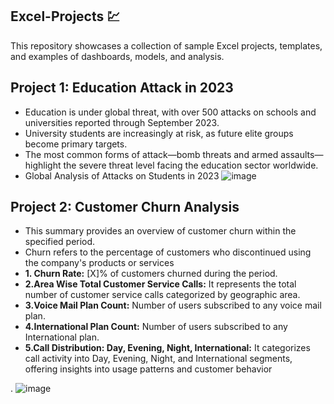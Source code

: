 ## Excel-Projects 💹
This repository showcases a collection of sample Excel projects, templates, and examples of dashboards, models, and analysis.
## Project 1: Education Attack in 2023
- Education is under global threat, with over 500 attacks on schools and universities reported through September 2023.
- University students are increasingly at risk, as future elite groups become primary targets.
- The most common forms of attack—bomb threats and armed assaults—highlight the severe threat level facing the education sector worldwide.
- Global Analysis of Attacks on Students in 2023 
  ![image](https://github.com/user-attachments/assets/08399074-afe7-4df9-9065-c7c380988818)
## Project 2: Customer Churn Analysis
- This summary provides an overview of customer churn within the specified period. 
- Churn refers to the percentage of customers who discontinued using the company's products or services
- **1. Churn Rate:** [X]% of customers churned during the period.
- **2.Area Wise Total Customer Service Calls:** It represents the total number of customer service calls categorized by geographic area.
- **3.Voice Mail Plan Count:** Number of users subscribed to any voice mail plan.
- **4.International Plan Count:** Number of users subscribed to any International plan.
- **5.Call Distribution: Day, Evening, Night, International:** It categorizes call activity into Day, Evening, Night, and International segments, offering insights 
  into usage patterns and customer behavior 


. 
![image](https://github.com/user-attachments/assets/cd753dc9-4ac3-4d3b-83f5-3f6b55800650)




